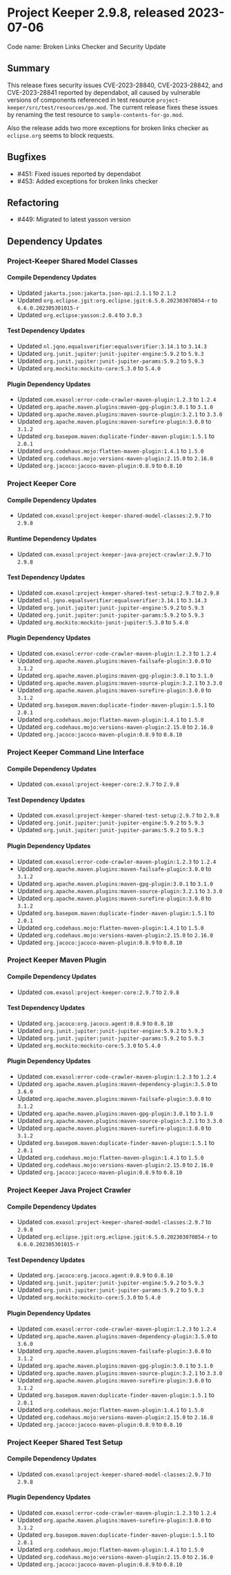 # Project Keeper 2.9.8, released 2023-07-06

Code name: Broken Links Checker and Security Update

## Summary

This release fixes security issues CVE-2023-28840, CVE-2023-28842, and CVE-2023-28841 reported by dependabot, all caused by vulnerable versions of components referenced in test resource `project-keeper/src/test/resources/go.mod`. The current release fixes these issues by renaming the test resource to `sample-contents-for-go.mod`.

Also the release adds two more exceptions for broken links checker as `eclipse.org` seems to block requests.

## Bugfixes

* #451: Fixed issues reported by dependabot
* #453: Added exceptions for broken links checker

## Refactoring

* #449: Migrated to latest yasson version

## Dependency Updates

### Project-Keeper Shared Model Classes

#### Compile Dependency Updates

* Updated `jakarta.json:jakarta.json-api:2.1.1` to `2.1.2`
* Updated `org.eclipse.jgit:org.eclipse.jgit:6.5.0.202303070854-r` to `6.6.0.202305301015-r`
* Updated `org.eclipse:yasson:2.0.4` to `3.0.3`

#### Test Dependency Updates

* Updated `nl.jqno.equalsverifier:equalsverifier:3.14.1` to `3.14.3`
* Updated `org.junit.jupiter:junit-jupiter-engine:5.9.2` to `5.9.3`
* Updated `org.junit.jupiter:junit-jupiter-params:5.9.2` to `5.9.3`
* Updated `org.mockito:mockito-core:5.3.0` to `5.4.0`

#### Plugin Dependency Updates

* Updated `com.exasol:error-code-crawler-maven-plugin:1.2.3` to `1.2.4`
* Updated `org.apache.maven.plugins:maven-gpg-plugin:3.0.1` to `3.1.0`
* Updated `org.apache.maven.plugins:maven-source-plugin:3.2.1` to `3.3.0`
* Updated `org.apache.maven.plugins:maven-surefire-plugin:3.0.0` to `3.1.2`
* Updated `org.basepom.maven:duplicate-finder-maven-plugin:1.5.1` to `2.0.1`
* Updated `org.codehaus.mojo:flatten-maven-plugin:1.4.1` to `1.5.0`
* Updated `org.codehaus.mojo:versions-maven-plugin:2.15.0` to `2.16.0`
* Updated `org.jacoco:jacoco-maven-plugin:0.8.9` to `0.8.10`

### Project Keeper Core

#### Compile Dependency Updates

* Updated `com.exasol:project-keeper-shared-model-classes:2.9.7` to `2.9.8`

#### Runtime Dependency Updates

* Updated `com.exasol:project-keeper-java-project-crawler:2.9.7` to `2.9.8`

#### Test Dependency Updates

* Updated `com.exasol:project-keeper-shared-test-setup:2.9.7` to `2.9.8`
* Updated `nl.jqno.equalsverifier:equalsverifier:3.14.1` to `3.14.3`
* Updated `org.junit.jupiter:junit-jupiter-engine:5.9.2` to `5.9.3`
* Updated `org.junit.jupiter:junit-jupiter-params:5.9.2` to `5.9.3`
* Updated `org.mockito:mockito-junit-jupiter:5.3.0` to `5.4.0`

#### Plugin Dependency Updates

* Updated `com.exasol:error-code-crawler-maven-plugin:1.2.3` to `1.2.4`
* Updated `org.apache.maven.plugins:maven-failsafe-plugin:3.0.0` to `3.1.2`
* Updated `org.apache.maven.plugins:maven-gpg-plugin:3.0.1` to `3.1.0`
* Updated `org.apache.maven.plugins:maven-source-plugin:3.2.1` to `3.3.0`
* Updated `org.apache.maven.plugins:maven-surefire-plugin:3.0.0` to `3.1.2`
* Updated `org.basepom.maven:duplicate-finder-maven-plugin:1.5.1` to `2.0.1`
* Updated `org.codehaus.mojo:flatten-maven-plugin:1.4.1` to `1.5.0`
* Updated `org.codehaus.mojo:versions-maven-plugin:2.15.0` to `2.16.0`
* Updated `org.jacoco:jacoco-maven-plugin:0.8.9` to `0.8.10`

### Project Keeper Command Line Interface

#### Compile Dependency Updates

* Updated `com.exasol:project-keeper-core:2.9.7` to `2.9.8`

#### Test Dependency Updates

* Updated `com.exasol:project-keeper-shared-test-setup:2.9.7` to `2.9.8`
* Updated `org.junit.jupiter:junit-jupiter-engine:5.9.2` to `5.9.3`
* Updated `org.junit.jupiter:junit-jupiter-params:5.9.2` to `5.9.3`

#### Plugin Dependency Updates

* Updated `com.exasol:error-code-crawler-maven-plugin:1.2.3` to `1.2.4`
* Updated `org.apache.maven.plugins:maven-failsafe-plugin:3.0.0` to `3.1.2`
* Updated `org.apache.maven.plugins:maven-gpg-plugin:3.0.1` to `3.1.0`
* Updated `org.apache.maven.plugins:maven-source-plugin:3.2.1` to `3.3.0`
* Updated `org.apache.maven.plugins:maven-surefire-plugin:3.0.0` to `3.1.2`
* Updated `org.basepom.maven:duplicate-finder-maven-plugin:1.5.1` to `2.0.1`
* Updated `org.codehaus.mojo:flatten-maven-plugin:1.4.1` to `1.5.0`
* Updated `org.codehaus.mojo:versions-maven-plugin:2.15.0` to `2.16.0`
* Updated `org.jacoco:jacoco-maven-plugin:0.8.9` to `0.8.10`

### Project Keeper Maven Plugin

#### Compile Dependency Updates

* Updated `com.exasol:project-keeper-core:2.9.7` to `2.9.8`

#### Test Dependency Updates

* Updated `org.jacoco:org.jacoco.agent:0.8.9` to `0.8.10`
* Updated `org.junit.jupiter:junit-jupiter-engine:5.9.2` to `5.9.3`
* Updated `org.junit.jupiter:junit-jupiter-params:5.9.2` to `5.9.3`
* Updated `org.mockito:mockito-core:5.3.0` to `5.4.0`

#### Plugin Dependency Updates

* Updated `com.exasol:error-code-crawler-maven-plugin:1.2.3` to `1.2.4`
* Updated `org.apache.maven.plugins:maven-dependency-plugin:3.5.0` to `3.6.0`
* Updated `org.apache.maven.plugins:maven-failsafe-plugin:3.0.0` to `3.1.2`
* Updated `org.apache.maven.plugins:maven-gpg-plugin:3.0.1` to `3.1.0`
* Updated `org.apache.maven.plugins:maven-source-plugin:3.2.1` to `3.3.0`
* Updated `org.apache.maven.plugins:maven-surefire-plugin:3.0.0` to `3.1.2`
* Updated `org.basepom.maven:duplicate-finder-maven-plugin:1.5.1` to `2.0.1`
* Updated `org.codehaus.mojo:flatten-maven-plugin:1.4.1` to `1.5.0`
* Updated `org.codehaus.mojo:versions-maven-plugin:2.15.0` to `2.16.0`
* Updated `org.jacoco:jacoco-maven-plugin:0.8.9` to `0.8.10`

### Project Keeper Java Project Crawler

#### Compile Dependency Updates

* Updated `com.exasol:project-keeper-shared-model-classes:2.9.7` to `2.9.8`
* Updated `org.eclipse.jgit:org.eclipse.jgit:6.5.0.202303070854-r` to `6.6.0.202305301015-r`

#### Test Dependency Updates

* Updated `org.jacoco:org.jacoco.agent:0.8.9` to `0.8.10`
* Updated `org.junit.jupiter:junit-jupiter-engine:5.9.2` to `5.9.3`
* Updated `org.junit.jupiter:junit-jupiter-params:5.9.2` to `5.9.3`
* Updated `org.mockito:mockito-core:5.3.0` to `5.4.0`

#### Plugin Dependency Updates

* Updated `com.exasol:error-code-crawler-maven-plugin:1.2.3` to `1.2.4`
* Updated `org.apache.maven.plugins:maven-dependency-plugin:3.5.0` to `3.6.0`
* Updated `org.apache.maven.plugins:maven-failsafe-plugin:3.0.0` to `3.1.2`
* Updated `org.apache.maven.plugins:maven-gpg-plugin:3.0.1` to `3.1.0`
* Updated `org.apache.maven.plugins:maven-source-plugin:3.2.1` to `3.3.0`
* Updated `org.apache.maven.plugins:maven-surefire-plugin:3.0.0` to `3.1.2`
* Updated `org.basepom.maven:duplicate-finder-maven-plugin:1.5.1` to `2.0.1`
* Updated `org.codehaus.mojo:flatten-maven-plugin:1.4.1` to `1.5.0`
* Updated `org.codehaus.mojo:versions-maven-plugin:2.15.0` to `2.16.0`
* Updated `org.jacoco:jacoco-maven-plugin:0.8.9` to `0.8.10`

### Project Keeper Shared Test Setup

#### Compile Dependency Updates

* Updated `com.exasol:project-keeper-shared-model-classes:2.9.7` to `2.9.8`

#### Plugin Dependency Updates

* Updated `com.exasol:error-code-crawler-maven-plugin:1.2.3` to `1.2.4`
* Updated `org.apache.maven.plugins:maven-surefire-plugin:3.0.0` to `3.1.2`
* Updated `org.basepom.maven:duplicate-finder-maven-plugin:1.5.1` to `2.0.1`
* Updated `org.codehaus.mojo:flatten-maven-plugin:1.4.1` to `1.5.0`
* Updated `org.codehaus.mojo:versions-maven-plugin:2.15.0` to `2.16.0`
* Updated `org.jacoco:jacoco-maven-plugin:0.8.9` to `0.8.10`
